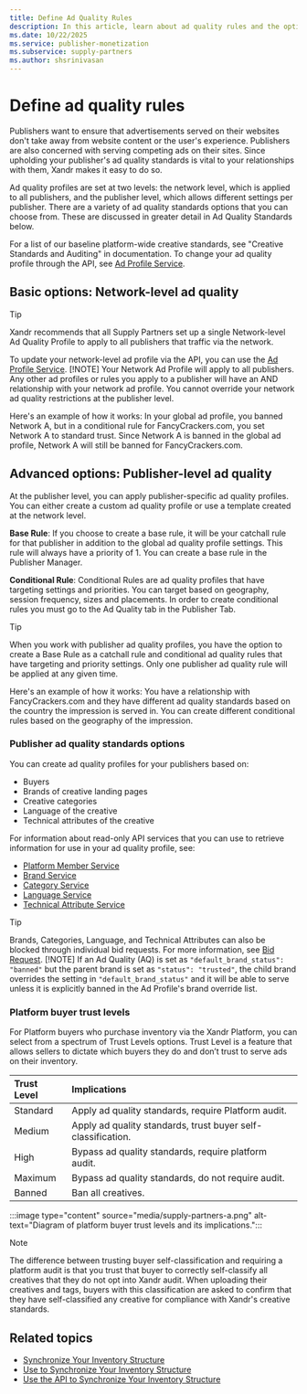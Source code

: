 ```yaml
---
title: Define Ad Quality Rules
description: In this article, learn about ad quality rules and the options available for network-level and publisher-level ad quality.
ms.date: 10/22/2025
ms.service: publisher-monetization
ms.subservice: supply-partners
ms.author: shsrinivasan
---
```


# Define ad quality rules

Publishers want to ensure that advertisements served on their websites don't take away from website content or the user's experience. Publishers are also concerned with serving competing ads on their sites. Since upholding your publisher's ad quality standards is vital to your relationships with them, Xandr makes it easy to do so.

Ad quality profiles are set at two levels: the network level, which is applied to all publishers, and the publisher level, which allows different settings per publisher. There are a variety of ad quality standards options that you can choose from. These are discussed in greater detail in Ad Quality Standards below.

For a list of our baseline platform-wide creative standards, see "Creative Standards and Auditing" in documentation. To change your ad quality profile through the API, see [Ad Profile Service](../digital-platform-api/ad-profile-service.md).

## Basic options: Network-level ad quality

> [!TIP]
> Xandr recommends that all Supply Partners set up a single Network-level Ad Quality Profile to apply to all publishers that traffic via the network.
>
> To update your network-level ad profile via the API, you can use the [Ad Profile Service](../digital-platform-api/ad-profile-service.md).
> [!NOTE]
> Your Network Ad Profile will apply to all publishers. Any other ad profiles or rules you apply to a publisher will have an AND relationship with your network ad profile. You cannot override your network ad quality restrictions at the publisher level.  
>
> Here's an example of how it works: In your global ad profile, you banned Network A, but in a conditional rule for FancyCrackers.com, you set Network A to standard trust. Since Network A is banned in the global ad profile, Network A will still be banned for FancyCrackers.com.

## Advanced options: Publisher-level ad quality

At the publisher level, you can apply publisher-specific ad quality profiles. You can either create a custom ad quality profile or use a template created at the network level.

**Base Rule**: If you choose to create a base rule, it will be your catchall rule for that publisher in addition to the global ad quality profile settings. This rule will always have a priority of 1. You can create a base rule in the Publisher Manager.

**Conditional Rule**: Conditional Rules are ad quality profiles that have targeting settings and priorities. You can target based on geography, session frequency, sizes and placements. In order to create conditional rules you must go to the Ad Quality tab in the Publisher Tab.

> [!TIP]
> When you work with publisher ad quality profiles, you have the option to create a Base Rule as a catchall rule and conditional ad quality rules that have targeting and priority settings. Only one publisher ad quality rule will be applied at any given time.  
>
> Here's an example of how it works: You have a relationship with FancyCrackers.com and they have different ad quality standards based on the country the impression is served in. You can create different conditional rules based on the geography of the impression.

### Publisher ad quality standards options

You can create ad quality profiles for your publishers based on:

- Buyers
- Brands of creative landing pages
- Creative categories
- Language of the creative
- Technical attributes of the creative

For information about read-only API services that you can use to retrieve information for use in your ad quality profile, see:

- [Platform Member Service](../digital-platform-api/platform-member-service.md)
- [Brand Service](../digital-platform-api/brand-service.md)
- [Category Service](../digital-platform-api/category-service.md)
- [Language Service](../digital-platform-api/language-service.md)
- [Technical Attribute Service](../digital-platform-api/technical-attribute-service.md)

> [!TIP]
> Brands, Categories, Language, and Technical Attributes can also be blocked through individual bid requests. For more information, see [Bid Request](bid-request.md).
> [!NOTE]
> If an Ad Quality (AQ) is set as `"default_brand_status": "banned"` but the parent brand is set as `"status": "trusted"`, the child brand overrides the setting in `"default_brand_status"` and it will be able to serve unless it is explicitly banned in the Ad Profile's brand override list.

### Platform buyer trust levels

For Platform buyers who purchase inventory via the Xandr Platform, you can select from a spectrum of Trust Levels options. Trust Level is a feature that allows sellers to dictate which buyers they do and don’t trust to serve ads on their inventory.

| Trust Level | Implications |
|:---|:---|
| Standard | Apply ad quality standards, require Platform audit. |
| Medium | Apply ad quality standards, trust buyer self-classification. |
| High | Bypass ad quality standards, require platform audit. |
| Maximum | Bypass ad quality standards, do not require audit. |
| Banned | Ban all creatives. |

:::image type="content" source="media/supply-partners-a.png" alt-text="Diagram of platform buyer trust levels and its implications.":::

> [!NOTE]
> The difference between trusting buyer self-classification and requiring a platform audit is that you trust that buyer to correctly self-classify all creatives that they do not opt into Xandr audit. When uploading their creatives and tags, buyers with this classification are asked to confirm that they have self-classified any creative for compliance with Xandr's creative standards.

## Related topics

- [Synchronize Your Inventory Structure](synchronize-your-inventory-structure.md)
- [Use to Synchronize Your Inventory Structure](use-the-ui-to-synchronize-your-inventory-structure.md)
- [Use the API to Synchronize Your Inventory Structure](use-the-api-to-synchronize-your-inventory-structure.md)
